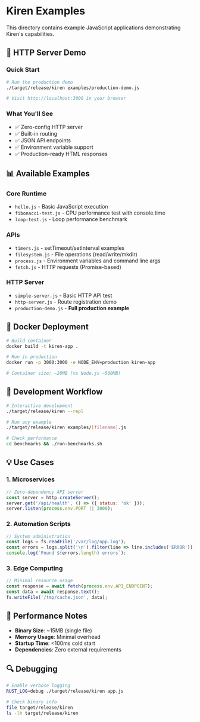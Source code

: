 # Kiren Examples

This directory contains example JavaScript applications demonstrating Kiren's capabilities.

## 🚀 HTTP Server Demo

### Quick Start
```bash
# Run the production demo
./target/release/kiren examples/production-demo.js

# Visit http://localhost:3000 in your browser
```

### What You'll See
- ✅ Zero-config HTTP server
- ✅ Built-in routing
- ✅ JSON API endpoints
- ✅ Environment variable support
- ✅ Production-ready HTML responses

## 📊 Available Examples

### Core Runtime
- `hello.js` - Basic JavaScript execution
- `fibonacci-test.js` - CPU performance test with console.time
- `loop-test.js` - Loop performance benchmark

### APIs
- `timers.js` - setTimeout/setInterval examples
- `filesystem.js` - File operations (read/write/mkdir)
- `process.js` - Environment variables and command line args
- `fetch.js` - HTTP requests (Promise-based)

### HTTP Server
- `simple-server.js` - Basic HTTP API test
- `http-server.js` - Route registration demo
- `production-demo.js` - **Full production example**

## 🐳 Docker Deployment

```bash
# Build container
docker build -t kiren-app .

# Run in production
docker run -p 3000:3000 -e NODE_ENV=production kiren-app

# Container size: ~20MB (vs Node.js ~500MB)
```

## 🔧 Development Workflow

```bash
# Interactive development
./target/release/kiren --repl

# Run any example
./target/release/kiren examples/[filename].js

# Check performance
cd benchmarks && ./run-benchmarks.sh
```

## 💡 Use Cases

### 1. Microservices
```javascript
// Zero-dependency API server
const server = http.createServer();
server.get('/api/health', () => ({ status: 'ok' }));
server.listen(process.env.PORT || 3000);
```

### 2. Automation Scripts
```javascript
// System administration
const logs = fs.readFile('/var/log/app.log');
const errors = logs.split('\n').filter(line => line.includes('ERROR'));
console.log(`Found ${errors.length} errors`);
```

### 3. Edge Computing
```javascript
// Minimal resource usage
const response = await fetch(process.env.API_ENDPOINT);
const data = await response.text();
fs.writeFile('/tmp/cache.json', data);
```

## 🎯 Performance Notes

- **Binary Size**: ~15MB (single file)
- **Memory Usage**: Minimal overhead
- **Startup Time**: <100ms cold start
- **Dependencies**: Zero external requirements

## 🔍 Debugging

```bash
# Enable verbose logging
RUST_LOG=debug ./target/release/kiren app.js

# Check binary info
file target/release/kiren
ls -lh target/release/kiren
```